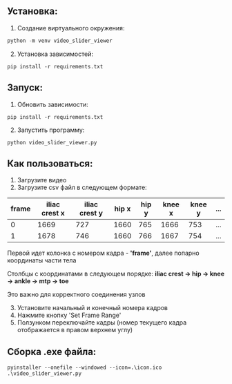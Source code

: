 ## Установка:
1. Создание виртуального окружения:
```python
python -m venv video_slider_viewer
```
2. Установка зависимостей:
```
pip install -r requirements.txt
```

## Запуск:
1. Обновить зависимости:
```
pip install -r requirements.txt
```
2. Запустить программу:
```
python video_slider_viewer.py
```

## Как пользоваться:
1. Загрузите видео
2. Загрузите csv файл в следующем формате:

| frame | iliac crest x | iliac crest y | hip x | hip y | knee x | knee y | ... |
|-------|---------------|---------------|-------|-------|--------|--------|-----|
| 0     | 1669          | 727           | 1660  | 765   | 1666   | 753    | ... |
| 1     | 1678          | 746           | 1660  | 766   | 1667   | 754    | ... |

Первой идет колонка с номером кадра - **'frame'**, далее попарно координаты части тела

Столбцы с координатами в следующем порядке: **iliac crest -> hip -> knee -> ankle -> mtp -> toe** 

Это важно для корректного соединения узлов

3. Установите начальный и конечный номера кадров
4. Нажмите кнопку 'Set Frame Range'
5. Ползунком переключайте кадры (номер текущего кадра отображается в правом верхнем углу)

## Сборка .exe файла:
```
pyinstaller --onefile --windowed --icon=.\icon.ico .\video_slider_viewer.py
```

